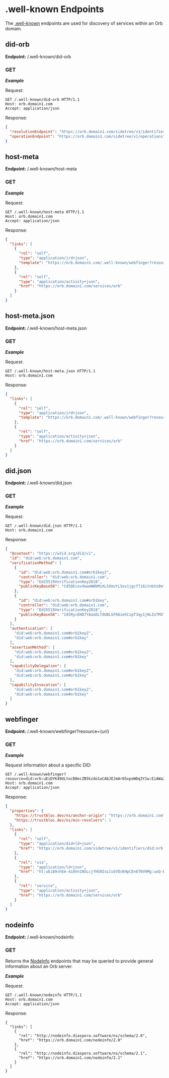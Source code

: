 # .well-known Endpoints

The [.well-known](https://datatracker.ietf.org/doc/html/rfc5785) endpoints are used for discovery of services within an Orb domain.

## did-orb

**Endpoint:** /.well-known/did-orb

### GET

***Example***

Request:

```
GET /.well-known/did-orb HTTP/1.1
Host: orb.domain1.com
Accept: application/json
```

Response:

```json
{
  "resolutionEndpoint": "https://orb.domain1.com/sidetree/v1/identifiers",
  "operationEndpoint": "https://orb.domain1.com/sidetree/v1/operations"
}
```

## host-meta

**Endpoint:** /.well-known/host-meta

### GET

***Example***

Request:

```
GET /.well-known/host-meta HTTP/1.1
Host: orb.domain1.com
Accept: application/json
```

Response:

```json
{
  "links": [
    {
      "rel": "self",
      "type": "application/jrd+json",
      "template": "https://orb.domain1.com/.well-known/webfinger?resource={uri}"
    },
    {
      "rel": "self",
      "type": "application/activity+json",
      "href": "https://orb.domain1.com/services/orb"
    }
  ]
}
```

## host-meta.json

**Endpoint:** /.well-known/host-meta.json

### GET

***Example***

Request:

```
GET /.well-known/host-meta.json HTTP/1.1
Host: orb.domain1.com
```

Response:

```json
{
  "links": [
    {
      "rel": "self",
      "type": "application/jrd+json",
      "template": "https://orb.domain1.com/.well-known/webfinger?resource={uri}"
    },
    {
      "rel": "self",
      "type": "application/activity+json",
      "href": "https://orb.domain1.com/services/orb"
    }
  ]
}
```
## did.json

**Endpoint:** /.well-known/did.json

### GET

***Example***

Request:

```
GET /.well-known/did.json HTTP/1.1
Host: orb.domain1.com
```

Response:

```json
{
  "@context": "https://w3id.org/did/v1",
  "id": "did:web:orb.domain1.com",
  "verificationMethod": [
    {
      "id": "did:web:orb.domain1.com#orb1key2",
      "controller": "did:web:orb.domain1.com",
      "type": "Ed25519VerificationKey2018",
      "publicKeyBase58": "Cd5DEcovdeweWWkMzXL5XmvtL5ov1jgcf7i6itnbVz8m"
    },
    {
      "id": "did:web:orb.domain1.com#orb1key",
      "controller": "did:web:orb.domain1.com",
      "type": "Ed25519VerificationKey2018",
      "publicKeyBase58": "245RycEHD7YAaaELTdUBLGF66iehCzpT3qy1jHLZoTMX"
    }
  ],
  "authentication": [
    "did:web:orb.domain1.com#orb1key2",
    "did:web:orb.domain1.com#orb1key"
  ],
  "assertionMethod": [
    "did:web:orb.domain1.com#orb1key2",
    "did:web:orb.domain1.com#orb1key"
  ],
  "capabilityDelegation": [
    "did:web:orb.domain1.com#orb1key2",
    "did:web:orb.domain1.com#orb1key"
  ],
  "capabilityInvocation": [
    "did:web:orb.domain1.com#orb1key2",
    "did:web:orb.domain1.com#orb1key"
  ]
}
```

## webfinger

**Endpoint:** /.well-known/webfinger?resource={uri}

### GET

***Example***

Request information about a specific DID:

```
GET /.well-known/webfinger?resource=did:orb:uEiDYK49ULtocB0ecZB5kzdo1oCAbJEJmAr65xpoWDq3Y1w:EiAWa2VAwDV3iC7q2nWygTy4b5AuwfTnf1g_ZYPZJFnJRA
Host: orb.domain1.com
Accept: application/json
```

Response:

```json
{
  "properties": {
    "https://trustbloc.dev/ns/anchor-origin": "https://orb.domain1.com",
    "https://trustbloc.dev/ns/min-resolvers": 1
  },
  "links": [
    {
      "rel": "self",
      "type": "application/did+ld+json",
      "href": "https://orb.domain1.com/sidetree/v1/identifiers/did:orb:uEiB9vhEm-4i8Vn1NSLcjYH50IsLCuGYDsKHpCEn6T0VHMg:EiAWa2VAwDV3iC7q2nWygTy4b5AuwfTnf1g_ZYPZJFnJRA"
    },
    {
      "rel": "via",
      "type": "application/ld+json",
      "href": "hl:uEiB9vhEm-4i8Vn1NSLcjYH50IsLCuGYDsKHpCEn6T0VHMg:uoQ-BeEJpcGZzOi8vYmFma3JlaWQ1eHlpc242NGl4cmxoMnRraXc0cndhN3R1ZWxibWZvZGdhb3lrZDJpaWpoNWU2cmtoZ2k"
    },
    {
      "rel": "service",
      "type": "application/activity+json",
      "href": "https://orb.domain1.com/services/orb"
    }
  ]
}
```

## nodeinfo

**Endpoint:** /.well-known/nodeinfo

### GET

Returns the [NodeInfo](system.html#node-info-endpoints) endpoints that may be queried to provide general information about an Orb server.

***Example***

Request:

```
GET /.well-known/nodeinfo HTTP/1.1
Host: orb.domain1.com
Accept: application/json
```

Response:

```
{
  "links": [
    {
      "rel": "http://nodeinfo.diaspora.software/ns/schema/2.0",
      "href": "https://orb.domain1.com/nodeinfo/2.0"
    },
    {
      "rel": "http://nodeinfo.diaspora.software/ns/schema/2.1",
      "href": "https://orb.domain1.com/nodeinfo/2.1"
    }
  ]
}
```

